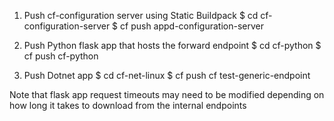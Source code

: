1. Push cf-configuration server using Static Buildpack
	$ cd cf-configuration-server
        $ cf push appd-configuration-server

2. Push Python flask app that hosts the forward endpoint
       $ cd cf-python
       $ cf push cf-python

3. Push Dotnet app 
       $ cd cf-net-linux
       $ cf push cf test-generic-endpoint

Note that flask app request timeouts may need to be modified depending on how long it takes to download from the internal endpoints
